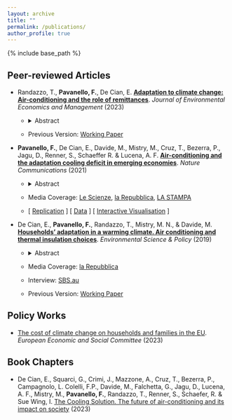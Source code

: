 ```yaml
---
layout: archive
title: ""
permalink: /publications/
author_profile: true
---
```


{% include base_path %}

## Peer-reviewed Articles

- Randazzo, T., **Pavanello, F.**, De Cian, E. [**Adaptation to climate change: Air-conditioning and the role of remittances**](https://www.sciencedirect.com/science/article/pii/S0095069623000360). _Journal of Environmental Economics and Management_ (2023)
  - <details> 
      <summary>Abstract</summary><p align="justify"> Do remittances improve the ability of households to adapt to global warming? We try to answer this question by studying the behaviours of households in Mexico, a country that experiences a large and stable flow of remittances. Using an instrumental variable approach, we find an important role of remittances in the climate adaptation process. Remittances are used for adopting air-conditioning, which is an important cooling device for responding to high temperatures and to maintain thermal comfort at home. We exploit climate and income heterogeneity by showing that large differences exist in the use of remittances for climate adaptation between coastal and inland regions, as well as among different income groups. We conclude by quantifying the overall increase in welfare that households attain by adopting air-conditioning. </p> </details> 
      
  - Previous Version: [Working Paper](https://fpavanello.github.io/files/Randazzo_et_al_WP.pdf)

- **Pavanello, F.**, De Cian, E., Davide, M., Mistry, M., Cruz, T., Bezerra, P., Jagu, D., Renner, S., Schaeffer R. & Lucena, A. F. [**Air-conditioning and the adaptation cooling deficit in emerging economies**](https://www.nature.com/articles/s41467-021-26592-2). _Nature Communications_ (2021)
  - <details> 
      <summary>Abstract</summary><p align="justify"> Increasing temperatures will make space cooling a necessity for maintain comfort and protecting human health, and rising income levels will allow more people to purchase and run air conditioners. Here we show that, in Brazil, India, Indonesia, and Mexico income and humidity-adjusted temperature are common determinants for adopting air-conditioning, but their relative contribution varies in relation to household characteristics. Adoption rates are higher among households living in higher quality dwellings in urban areas, and among those with higher levels of education. Air-conditioning is unevenly distributed across income levels, making evident the existence of a disparity in access to cooling devices. Although the adoption of air-conditioning could increase between twofold and sixteen-fold by 2040, from 64 to 100 million families with access to electricity will not be able to adequately satisfy their demand for thermal comfort. The need to sustain electricity expenditure in response to higher temperatures can also create unequal opportunities to adapt. </p></details>
  
  - Media Coverage: [Le Scienze](https://www.lescienze.it/news/2021/11/09/news/cambiamenti_climatici_aria_condizionata_emergenza_emissioni_disuguaglianze-4980185/?rss), [la Repubblica](https://www.repubblica.it/green-and-blue/2021/11/09/news/l_uso_dei_condizionatori_aumentera_in_tutto_il_mondo_con_danni_per_il_clima_e_per_i_piu_poveri-325719453/?rss), [LA STAMPA](https://www.lastampa.it/green-and-blue/2021/11/09/news/l_uso_dei_condizionatori_aumentera_in_tutto_il_mondo_con_danni_per_il_clima_e_per_i_piu_poveri-325719453/)
  - [ [Replication](https://github.com/Energy-a/Comparative_paper_NatComms) ] [ [Data](https://data.mendeley.com/datasets/ws7cmwbnfg/1) ] [ [Interactive Visualisation](https://public.tableau.com/app/profile/enrica.de.cian/viz/Cooling-deficit-emerging-countries-natcom/Dataviz-widescreen?publish=yes) ]

- De Cian, E., **Pavanello, F.**, Randazzo, T., Mistry, M. N., & Davide, M. [**Households’ adaptation in a warming climate. Air conditioning and thermal insulation choices**](https://fpavanello.github.io/files/De_Cian_et_al_2019.pdf). _Environmental Science & Policy_ (2019)
  - <details> 
      <summary>Abstract</summary><p align="justify"> Adjustments in the final use of energy are a critical margin of adaptation for maintaining indoor thermal comfort. This paper explores how households have been adopting air conditioning and thermal insulation to cope with different climatic conditions, and how climatic factors interact with socio-economic, demographic, and household characteristics across eight OECD countries. Changes in the cumulative number of hot and cold days over the year, urbanization, demographics and household characteristics, including attitudes towards energy efficiency, strongly affect those two margins of adaptation, along with income. If the historically-observed adaptation behaviour is maintained also under future socio-economic pathways and climate scenarios, the impact of global warming and income on air conditioning adoption will be reinforced by urbanization trends, which on the contrary will make it more difficult to improve building thermal insulation. </p></details>
  
  - Media Coverage: [la Repubblica](https://www.repubblica.it/ambiente/2019/07/15/news/cambiamenti_climatici_la_grande_corsa_ai_climatizzatori_e_gia_iniziata-231253051/)
  - Interview: [SBS.au](https://www.sbs.com.au/language/italian/audio/l-impatto-dei-condizionatori-sul-cambiamento-climatico)
  - Previous Version: [Working Paper](https://fpavanello.github.io/files/De_Cian_et_al_WP.pdf)

## Policy Works

- [The cost of climate change on households and families in the EU](https://www.eesc.europa.eu/en/our-work/publications-other-work/publications/cost-climate-change-households-and-families-eu). _European Economic and Social Committee_ (2023)

## Book Chapters

- De Cian, E., Squarci, G., Crimi, J., Mazzone, A., Cruz, T., Bezerra, P., Campagnolo, L. Colelli, F.P., Davide, M., Falchetta, G., Jagu, D., Lucena, A. F., Mistry, M., **Pavanello, F.**, Randazzo, T., Renner, S., Schaefer, R. & Sue Wing, I. [The Cooling Solution. The future of air-conditioning and its impact on society](https://www.thecoolingsolution.com/index.php) (2023)



